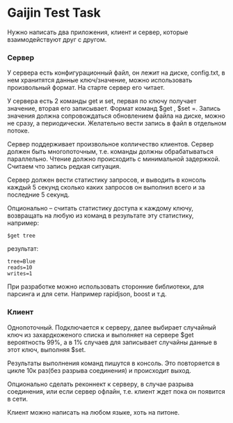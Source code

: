 Gaijin Test Task
================

Нужно написать два приложения, клиент и сервер, которые взаимодействуют друг с другом.

### Сервер

У сервера есть конфигурационный файл, он лежит на диске, config.txt, в нем хранитятся
данные ключ/значение, можно использовать произвольный формат. На старте сервер его
читает.

У сервера есть 2 команды get и set, первая по ключу получает значение, вторая его
записывает. Формат команд $get <key>, $set <key>=<value>. Запись значения должна
сопровождаться обновлением файла на диске, можно не сразу, а периодически. Желательно
вести запись в файл в отдельном потоке.
    
Сервер поддерживает произвольное колличество клиентов. Сервер должен быть многопоточным,
т.е. команды должны обрабатываться параллельно. Чтение должно происходить с минимальной задержкой.
Считаем что запись редкая ситуация.
    
Сервер должен вести статистику запросов, и выводить в консоль каждый 5 секунд сколько каких запросов он выполнил всего и за последние 5 секунд.
    
Опционально – считать статистику доступа к каждому ключу, возвращать на любую из команд в результате эту
статистику, например:

```
$get tree
```

результат:

```
tree=Blue
reads=10
writes=1
```

При разработке можно использовать сторонние библиотеки, для парсинга и для сети.
Например rapidjson, boost и т.д.

### Клиент

Однопоточный. Подключается к серверу, далее выбирает случайный ключ из захардкоженого
списка и выполняет на сервере $get вероятность 99%, а в 1% случаев для записывает случайны
данные в этот ключ, выполняя $set.
    
Результаты выполнения команд пишутся в консоль. Это повторяется в цикле 10к раз(без разрыва соединения) и происходит выход.
    
Опционально сделать реконнект к серверу, в случае разрыва соединения, или если сервер офлайн, т.е. клиент
ждет пока он появится в сети.

Клиент можно написать на любом языке, хоть на питоне.
